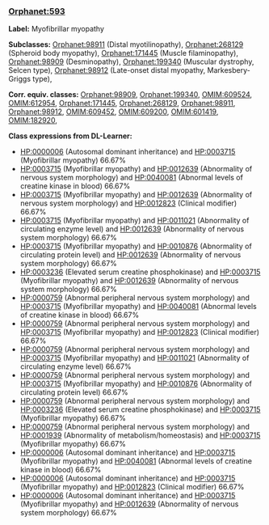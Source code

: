 
### [Orphanet:593](http://www.orpha.net/ORDO/Orphanet_593)
**Label:** Myofibrillar myopathy

**Subclasses:** [Orphanet:98911](http://www.orpha.net/ORDO/Orphanet_98911) (Distal myotilinopathy), [Orphanet:268129](http://www.orpha.net/ORDO/Orphanet_268129) (Spheroid body myopathy), [Orphanet:171445](http://www.orpha.net/ORDO/Orphanet_171445) (Muscle filaminopathy), [Orphanet:98909](http://www.orpha.net/ORDO/Orphanet_98909) (Desminopathy), [Orphanet:199340](http://www.orpha.net/ORDO/Orphanet_199340) (Muscular dystrophy, Selcen type), [Orphanet:98912](http://www.orpha.net/ORDO/Orphanet_98912) (Late-onset distal myopathy, Markesbery-Griggs type), 

**Corr. equiv. classes:** [Orphanet:98909](http://www.orpha.net/ORDO/Orphanet_98909), [Orphanet:199340](http://www.orpha.net/ORDO/Orphanet_199340), [OMIM:609524](http://purl.obolibrary.org/obo/OMIM_609524), [OMIM:612954](http://purl.obolibrary.org/obo/OMIM_612954), [Orphanet:171445](http://www.orpha.net/ORDO/Orphanet_171445), [Orphanet:268129](http://www.orpha.net/ORDO/Orphanet_268129), [Orphanet:98911](http://www.orpha.net/ORDO/Orphanet_98911), [Orphanet:98912](http://www.orpha.net/ORDO/Orphanet_98912), [OMIM:609452](http://purl.obolibrary.org/obo/OMIM_609452), [OMIM:609200](http://purl.obolibrary.org/obo/OMIM_609200), [OMIM:601419](http://purl.obolibrary.org/obo/OMIM_601419), [OMIM:182920](http://purl.obolibrary.org/obo/OMIM_182920), 

**Class expressions from DL-Learner:**

- [HP:0000006](http://purl.obolibrary.org/obo/HP_0000006) (Autosomal dominant inheritance) and [HP:0003715](http://purl.obolibrary.org/obo/HP_0003715) (Myofibrillar myopathy) 66.67%
- [HP:0003715](http://purl.obolibrary.org/obo/HP_0003715) (Myofibrillar myopathy) and [HP:0012639](http://purl.obolibrary.org/obo/HP_0012639) (Abnormality of nervous system morphology) and [HP:0040081](http://purl.obolibrary.org/obo/HP_0040081) (Abnormal levels of creatine kinase in blood) 66.67%
- [HP:0003715](http://purl.obolibrary.org/obo/HP_0003715) (Myofibrillar myopathy) and [HP:0012639](http://purl.obolibrary.org/obo/HP_0012639) (Abnormality of nervous system morphology) and [HP:0012823](http://purl.obolibrary.org/obo/HP_0012823) (Clinical modifier) 66.67%
- [HP:0003715](http://purl.obolibrary.org/obo/HP_0003715) (Myofibrillar myopathy) and [HP:0011021](http://purl.obolibrary.org/obo/HP_0011021) (Abnormality of circulating enzyme level) and [HP:0012639](http://purl.obolibrary.org/obo/HP_0012639) (Abnormality of nervous system morphology) 66.67%
- [HP:0003715](http://purl.obolibrary.org/obo/HP_0003715) (Myofibrillar myopathy) and [HP:0010876](http://purl.obolibrary.org/obo/HP_0010876) (Abnormality of circulating protein level) and [HP:0012639](http://purl.obolibrary.org/obo/HP_0012639) (Abnormality of nervous system morphology) 66.67%
- [HP:0003236](http://purl.obolibrary.org/obo/HP_0003236) (Elevated serum creatine phosphokinase) and [HP:0003715](http://purl.obolibrary.org/obo/HP_0003715) (Myofibrillar myopathy) and [HP:0012639](http://purl.obolibrary.org/obo/HP_0012639) (Abnormality of nervous system morphology) 66.67%
- [HP:0000759](http://purl.obolibrary.org/obo/HP_0000759) (Abnormal peripheral nervous system morphology) and [HP:0003715](http://purl.obolibrary.org/obo/HP_0003715) (Myofibrillar myopathy) and [HP:0040081](http://purl.obolibrary.org/obo/HP_0040081) (Abnormal levels of creatine kinase in blood) 66.67%
- [HP:0000759](http://purl.obolibrary.org/obo/HP_0000759) (Abnormal peripheral nervous system morphology) and [HP:0003715](http://purl.obolibrary.org/obo/HP_0003715) (Myofibrillar myopathy) and [HP:0012823](http://purl.obolibrary.org/obo/HP_0012823) (Clinical modifier) 66.67%
- [HP:0000759](http://purl.obolibrary.org/obo/HP_0000759) (Abnormal peripheral nervous system morphology) and [HP:0003715](http://purl.obolibrary.org/obo/HP_0003715) (Myofibrillar myopathy) and [HP:0011021](http://purl.obolibrary.org/obo/HP_0011021) (Abnormality of circulating enzyme level) 66.67%
- [HP:0000759](http://purl.obolibrary.org/obo/HP_0000759) (Abnormal peripheral nervous system morphology) and [HP:0003715](http://purl.obolibrary.org/obo/HP_0003715) (Myofibrillar myopathy) and [HP:0010876](http://purl.obolibrary.org/obo/HP_0010876) (Abnormality of circulating protein level) 66.67%
- [HP:0000759](http://purl.obolibrary.org/obo/HP_0000759) (Abnormal peripheral nervous system morphology) and [HP:0003236](http://purl.obolibrary.org/obo/HP_0003236) (Elevated serum creatine phosphokinase) and [HP:0003715](http://purl.obolibrary.org/obo/HP_0003715) (Myofibrillar myopathy) 66.67%
- [HP:0000759](http://purl.obolibrary.org/obo/HP_0000759) (Abnormal peripheral nervous system morphology) and [HP:0001939](http://purl.obolibrary.org/obo/HP_0001939) (Abnormality of metabolism/homeostasis) and [HP:0003715](http://purl.obolibrary.org/obo/HP_0003715) (Myofibrillar myopathy) 66.67%
- [HP:0000006](http://purl.obolibrary.org/obo/HP_0000006) (Autosomal dominant inheritance) and [HP:0003715](http://purl.obolibrary.org/obo/HP_0003715) (Myofibrillar myopathy) and [HP:0040081](http://purl.obolibrary.org/obo/HP_0040081) (Abnormal levels of creatine kinase in blood) 66.67%
- [HP:0000006](http://purl.obolibrary.org/obo/HP_0000006) (Autosomal dominant inheritance) and [HP:0003715](http://purl.obolibrary.org/obo/HP_0003715) (Myofibrillar myopathy) and [HP:0012823](http://purl.obolibrary.org/obo/HP_0012823) (Clinical modifier) 66.67%
- [HP:0000006](http://purl.obolibrary.org/obo/HP_0000006) (Autosomal dominant inheritance) and [HP:0003715](http://purl.obolibrary.org/obo/HP_0003715) (Myofibrillar myopathy) and [HP:0012639](http://purl.obolibrary.org/obo/HP_0012639) (Abnormality of nervous system morphology) 66.67%


